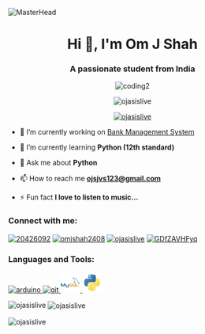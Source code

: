 ![MasterHead](https://media1.giphy.com/media/coxQHKASG60HrHtvkt/giphy.gif?cid=790b7611a194e84de00668e6ca4f58547128d25b010398aa&rid=giphy.gif&ct=g)
<h1 align="center">Hi 👋, I'm Om J Shah</h1>
<h3 align="center">A passionate student from India</h3>


<p align="center"><img src="https://miro.medium.com/max/828/1*Urc28sbnORGOW5oyohQ06g.gif" alt="coding2" width="300" /> </p>
<p align="center"> <img src="https://komarev.com/ghpvc/?username=ojasislive&label=Profile%20views&color=0e75b6&style=flat" alt="ojasislive" width="300" /> </p>
<p align="center"> <a href="https://github.com/ryo-ma/github-profile-trophy"><img src="https://github-profile-trophy.vercel.app/?username=ojasislive&theme=onedark" alt="ojasislive" /></a> </p>

- 🔭 I’m currently working on [Bank Management System](https://github.com/OJASisLive/Bank-Management-System-Python-SQL)

- 🌱 I’m currently learning **Python (12th standard)**

- 💬 Ask me about **Python**

- 📫 How to reach me **ojsjvs123@gmail.com**

- ⚡ Fun fact **I love to listen to music...**

<h3 align="left">Connect with me:</h3>
<p align="left">
<a href="https://stackoverflow.com/users/20426092" target="blank"><img align="center" src="https://raw.githubusercontent.com/rahuldkjain/github-profile-readme-generator/master/src/images/icons/Social/stack-overflow.svg" alt="20426092" height="30" width="40" /></a>
<a href="https://instagram.com/omjshah2408" target="blank"><img align="center" src="https://raw.githubusercontent.com/rahuldkjain/github-profile-readme-generator/master/src/images/icons/Social/instagram.svg" alt="omjshah2408" height="30" width="40" /></a>
<a href="https://www.youtube.com/channel/UCsA5uZVTmy7ZtvoD2qAFHBw" target="blank"><img align="center" src="https://raw.githubusercontent.com/rahuldkjain/github-profile-readme-generator/master/src/images/icons/Social/youtube.svg" alt="ojasislive" height="30" width="40" /></a>
<a href="https://discord.gg/GDfZAVHFyq" target="blank"><img align="center" src="https://raw.githubusercontent.com/rahuldkjain/github-profile-readme-generator/master/src/images/icons/Social/discord.svg" alt="GDfZAVHFyq" height="30" width="40" /></a>
</p>

<h3 align="left">Languages and Tools:</h3>
<p align="left"> <a href="https://www.arduino.cc/" target="_blank" rel="noreferrer"> <img src="https://cdn.worldvectorlogo.com/logos/arduino-1.svg" alt="arduino" width="40" height="40"/> </a> <a href="https://git-scm.com/" target="_blank" rel="noreferrer"> <img src="https://www.vectorlogo.zone/logos/git-scm/git-scm-icon.svg" alt="git" width="40" height="40"/> </a> <a href="https://www.mysql.com/" target="_blank" rel="noreferrer"> <img src="https://raw.githubusercontent.com/devicons/devicon/master/icons/mysql/mysql-original-wordmark.svg" alt="mysql" width="40" height="40"/> </a> <a href="https://www.python.org" target="_blank" rel="noreferrer"> <img src="https://raw.githubusercontent.com/devicons/devicon/master/icons/python/python-original.svg" alt="python" width="40" height="40"/> </a> </p>

<p><img align="left" src="https://github-readme-stats.vercel.app/api/top-langs?username=ojasislive&show_icons=true&locale=en&layout=compact" alt="ojasislive" /></p>

<p>&nbsp;<img align="center" src="https://github-readme-stats.vercel.app/api?username=ojasislive&show_icons=true&locale=en" alt="ojasislive" /></p>

<p><img align="center" src="https://github-readme-streak-stats.herokuapp.com/?user=ojasislive&" alt="ojasislive" /></p>

